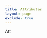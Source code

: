 ```yaml
---
title: Attributes
layout: page
exclude: true
---
```


Att
<!--stackedit_data:
eyJoaXN0b3J5IjpbMTQ0OTk1Mjg4MSwxNjExNzMxNF19
-->